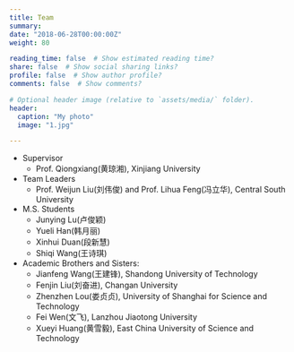 ```yaml
---
title: Team
summary: 
date: "2018-06-28T00:00:00Z"
weight: 80

reading_time: false  # Show estimated reading time?
share: false  # Show social sharing links?
profile: false  # Show author profile?
comments: false  # Show comments?

# Optional header image (relative to `assets/media/` folder).
header:
  caption: "My photo"
  image: "1.jpg"

---
```

- Supervisor 
  - Prof. Qiongxiang(黄琼湘), Xinjiang University
- Team Leaders
  - Prof. Weijun Liu(刘伟俊) and Prof. Lihua Feng(冯立华), Central South University
- M.S. Students 
  - Junying Lu(卢俊颖)
  - Yueli Han(韩月丽)
  - Xinhui Duan(段新慧)
  - Shiqi Wang(王诗琪)
- Academic Brothers and Sisters: 
  - Jianfeng Wang(王建锋), Shandong University of Technology
  - Fenjin Liu(刘奋进), Changan University
  - Zhenzhen Lou(娄贞贞), University of Shanghai for Science and Technology
  - Fei Wen(文飞), Lanzhou Jiaotong University
  - Xueyi Huang(黄雪毅), East China University of Science and Technology
  

